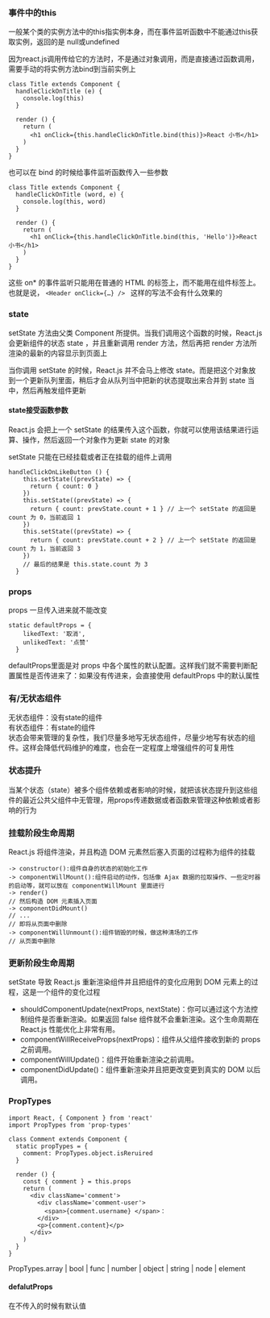 ### 事件中的this  

一般某个类的实例方法中的this指实例本身，而在事件监听函数中不能通过this获取实例，返回的是 null或undefined

因为react.js调用传给它的方法时，不是通过对象调用，而是直接通过函数调用，需要手动的将实例方法bind到当前实例上
```
class Title extends Component {
  handleClickOnTitle (e) {
    console.log(this)
  }

  render () {
    return (
      <h1 onClick={this.handleClickOnTitle.bind(this)}>React 小书</h1>
    )
  }
}
```
也可以在 bind 的时候给事件监听函数传入一些参数
```
class Title extends Component {
  handleClickOnTitle (word, e) {
    console.log(this, word)
  }

  render () {
    return (
      <h1 onClick={this.handleClickOnTitle.bind(this, 'Hello')}>React 小书</h1>
    )
  }
}
```

这些 on* 的事件监听只能用在普通的 HTML 的标签上，而不能用在组件标签上。也就是说，
```<Header onClick={…} /> ```
这样的写法不会有什么效果的

### state
setState 方法由父类 Component 所提供。当我们调用这个函数的时候，React.js 会更新组件的状态 state ，并且重新调用 render 方法，然后再把 render 方法所渲染的最新的内容显示到页面上

当你调用 setState 的时候，React.js 并不会马上修改 state。而是把这个对象放到一个更新队列里面，稍后才会从队列当中把新的状态提取出来合并到 state 当中，然后再触发组件更新

#### state接受函数参数
React.js 会把上一个 setState 的结果传入这个函数，你就可以使用该结果进行运算、操作，然后返回一个对象作为更新 state 的对象

setState 只能在已经挂载或者正在挂载的组件上调用
```
handleClickOnLikeButton () {
    this.setState((prevState) => {
      return { count: 0 }
    })
    this.setState((prevState) => {
      return { count: prevState.count + 1 } // 上一个 setState 的返回是 count 为 0，当前返回 1
    })
    this.setState((prevState) => {
      return { count: prevState.count + 2 } // 上一个 setState 的返回是 count 为 1，当前返回 3
    })
    // 最后的结果是 this.state.count 为 3
  }
```

### props
props 一旦传入进来就不能改变
```
static defaultProps = {
    likedText: '取消',
    unlikedText: '点赞'
  }
```
defaultProps里面是对 props 中各个属性的默认配置。这样我们就不需要判断配置属性是否传进来了：如果没有传进来，会直接使用 defaultProps 中的默认属性

### 有/无状态组件
无状态组件：没有state的组件  
有状态组件：有state的组件  
状态会带来管理的复杂性，我们尽量多地写无状态组件，尽量少地写有状态的组件。这样会降低代码维护的难度，也会在一定程度上增强组件的可复用性

### 状态提升
当某个状态（state）被多个组件依赖或者影响的时候，就把该状态提升到这些组件的最近公共父组件中无管理，用props传递数据或者函数来管理这种依赖或者影响的行为

### 挂载阶段生命周期
React.js 将组件渲染，并且构造 DOM 元素然后塞入页面的过程称为组件的挂载

```
-> constructor():组件自身的状态的初始化工作
-> componentWillMount():组件启动的动作，包括像 Ajax 数据的拉取操作、一些定时器的启动等，就可以放在 componentWillMount 里面进行
-> render()
// 然后构造 DOM 元素插入页面
-> componentDidMount()
// ...
// 即将从页面中删除
-> componentWillUnmount():组件销毁的时候，做这种清场的工作
// 从页面中删除
```

### 更新阶段生命周期 
setState 导致 React.js 重新渲染组件并且把组件的变化应用到 DOM 元素上的过程，这是一个组件的变化过程
- shouldComponentUpdate(nextProps, nextState)：你可以通过这个方法控制组件是否重新渲染。如果返回 false 组件就不会重新渲染。这个生命周期在 React.js 性能优化上非常有用。
- componentWillReceiveProps(nextProps)：组件从父组件接收到新的 props 之前调用。
- componentWillUpdate()：组件开始重新渲染之前调用。
- componentDidUpdate()：组件重新渲染并且把更改变更到真实的 DOM 以后调用。

### PropTypes
```
import React, { Component } from 'react'
import PropTypes from 'prop-types'

class Comment extends Component {
  static propTypes = {
    comment: PropTypes.object.isReruired
  }

  render () {
    const { comment } = this.props
    return (
      <div className='comment'>
        <div className='comment-user'>
          <span>{comment.username} </span>：
        </div>
        <p>{comment.content}</p>
      </div>
    )
  }
}
```
PropTypes.array | bool | func | number | object | string | node | element

#### defalutProps
在不传入的时候有默认值
```

```
